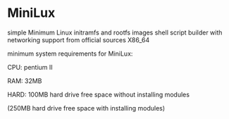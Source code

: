 # MiniLux
simple Minimum Linux initramfs and rootfs images shell script builder with networking support from official sources X86_64

minimum system requirements for MiniLux:

CPU: pentium II

RAM: 32MB

HARD: 100MB hard drive free space without installing modules

(250MB hard drive free space with installing modules)
